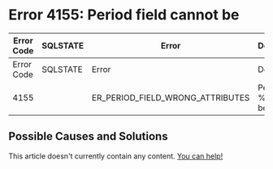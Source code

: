 
# Error 4155: Period field cannot be


| Error Code | SQLSTATE | Error | Description |
| --- | --- | --- | --- |
| Error Code | SQLSTATE | Error | Description |
| 4155 |  | ER_PERIOD_FIELD_WRONG_ATTRIBUTES | Period field %`s cannot be %s |




## Possible Causes and Solutions


This article doesn't currently contain any content. [You can help!](/kb/en/writing-and-editing-knowledge-base-articles/)

